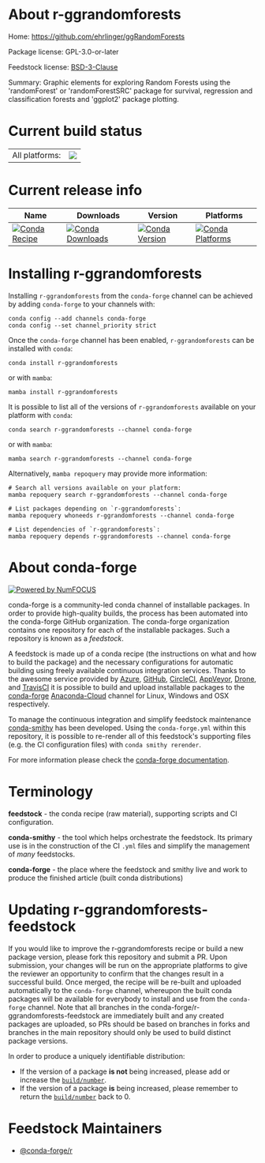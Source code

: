About r-ggrandomforests
=======================

Home: https://github.com/ehrlinger/ggRandomForests

Package license: GPL-3.0-or-later

Feedstock license: [BSD-3-Clause](https://github.com/conda-forge/r-ggrandomforests-feedstock/blob/main/LICENSE.txt)

Summary: Graphic elements for exploring Random Forests using the 'randomForest' or 'randomForestSRC' package for survival, regression and classification forests and 'ggplot2' package plotting.

Current build status
====================


<table><tr><td>All platforms:</td>
    <td>
      <a href="https://dev.azure.com/conda-forge/feedstock-builds/_build/latest?definitionId=16492&branchName=main">
        <img src="https://dev.azure.com/conda-forge/feedstock-builds/_apis/build/status/r-ggrandomforests-feedstock?branchName=main">
      </a>
    </td>
  </tr>
</table>

Current release info
====================

| Name | Downloads | Version | Platforms |
| --- | --- | --- | --- |
| [![Conda Recipe](https://img.shields.io/badge/recipe-r--ggrandomforests-green.svg)](https://anaconda.org/conda-forge/r-ggrandomforests) | [![Conda Downloads](https://img.shields.io/conda/dn/conda-forge/r-ggrandomforests.svg)](https://anaconda.org/conda-forge/r-ggrandomforests) | [![Conda Version](https://img.shields.io/conda/vn/conda-forge/r-ggrandomforests.svg)](https://anaconda.org/conda-forge/r-ggrandomforests) | [![Conda Platforms](https://img.shields.io/conda/pn/conda-forge/r-ggrandomforests.svg)](https://anaconda.org/conda-forge/r-ggrandomforests) |

Installing r-ggrandomforests
============================

Installing `r-ggrandomforests` from the `conda-forge` channel can be achieved by adding `conda-forge` to your channels with:

```
conda config --add channels conda-forge
conda config --set channel_priority strict
```

Once the `conda-forge` channel has been enabled, `r-ggrandomforests` can be installed with `conda`:

```
conda install r-ggrandomforests
```

or with `mamba`:

```
mamba install r-ggrandomforests
```

It is possible to list all of the versions of `r-ggrandomforests` available on your platform with `conda`:

```
conda search r-ggrandomforests --channel conda-forge
```

or with `mamba`:

```
mamba search r-ggrandomforests --channel conda-forge
```

Alternatively, `mamba repoquery` may provide more information:

```
# Search all versions available on your platform:
mamba repoquery search r-ggrandomforests --channel conda-forge

# List packages depending on `r-ggrandomforests`:
mamba repoquery whoneeds r-ggrandomforests --channel conda-forge

# List dependencies of `r-ggrandomforests`:
mamba repoquery depends r-ggrandomforests --channel conda-forge
```


About conda-forge
=================

[![Powered by
NumFOCUS](https://img.shields.io/badge/powered%20by-NumFOCUS-orange.svg?style=flat&colorA=E1523D&colorB=007D8A)](https://numfocus.org)

conda-forge is a community-led conda channel of installable packages.
In order to provide high-quality builds, the process has been automated into the
conda-forge GitHub organization. The conda-forge organization contains one repository
for each of the installable packages. Such a repository is known as a *feedstock*.

A feedstock is made up of a conda recipe (the instructions on what and how to build
the package) and the necessary configurations for automatic building using freely
available continuous integration services. Thanks to the awesome service provided by
[Azure](https://azure.microsoft.com/en-us/services/devops/), [GitHub](https://github.com/),
[CircleCI](https://circleci.com/), [AppVeyor](https://www.appveyor.com/),
[Drone](https://cloud.drone.io/welcome), and [TravisCI](https://travis-ci.com/)
it is possible to build and upload installable packages to the
[conda-forge](https://anaconda.org/conda-forge) [Anaconda-Cloud](https://anaconda.org/)
channel for Linux, Windows and OSX respectively.

To manage the continuous integration and simplify feedstock maintenance
[conda-smithy](https://github.com/conda-forge/conda-smithy) has been developed.
Using the ``conda-forge.yml`` within this repository, it is possible to re-render all of
this feedstock's supporting files (e.g. the CI configuration files) with ``conda smithy rerender``.

For more information please check the [conda-forge documentation](https://conda-forge.org/docs/).

Terminology
===========

**feedstock** - the conda recipe (raw material), supporting scripts and CI configuration.

**conda-smithy** - the tool which helps orchestrate the feedstock.
                   Its primary use is in the construction of the CI ``.yml`` files
                   and simplify the management of *many* feedstocks.

**conda-forge** - the place where the feedstock and smithy live and work to
                  produce the finished article (built conda distributions)


Updating r-ggrandomforests-feedstock
====================================

If you would like to improve the r-ggrandomforests recipe or build a new
package version, please fork this repository and submit a PR. Upon submission,
your changes will be run on the appropriate platforms to give the reviewer an
opportunity to confirm that the changes result in a successful build. Once
merged, the recipe will be re-built and uploaded automatically to the
`conda-forge` channel, whereupon the built conda packages will be available for
everybody to install and use from the `conda-forge` channel.
Note that all branches in the conda-forge/r-ggrandomforests-feedstock are
immediately built and any created packages are uploaded, so PRs should be based
on branches in forks and branches in the main repository should only be used to
build distinct package versions.

In order to produce a uniquely identifiable distribution:
 * If the version of a package **is not** being increased, please add or increase
   the [``build/number``](https://docs.conda.io/projects/conda-build/en/latest/resources/define-metadata.html#build-number-and-string).
 * If the version of a package **is** being increased, please remember to return
   the [``build/number``](https://docs.conda.io/projects/conda-build/en/latest/resources/define-metadata.html#build-number-and-string)
   back to 0.

Feedstock Maintainers
=====================

* [@conda-forge/r](https://github.com/conda-forge/r/)

